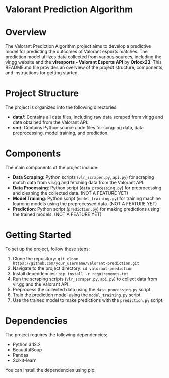 # Valorant Prediction Algorithm

# Overview
The Valorant Prediction Algorithm project aims to develop a predictive model for predicting the outcomes of Valorant esports matches. The prediction model utilizes data collected from various sources, including the vlr.gg website and the **vlresports - Valorant Esports API** by __Orloxx23__. This README.md file provides an overview of the project structure, components, and instructions for getting started.

# Project Structure
The project is organized into the following directories:

- **data/**: Contains all data files, including raw data scraped from vlr.gg and data obtained from the Valorant API.
- **src/**: Contains Python source code files for scraping data, data preprocessing, model training, and prediction.

# Components
The main components of the project include:

- **Data Scraping**: Python scripts (`vlr_scraper.py`, `api.py`) for scraping match data from vlr.gg and fetching data from the Valorant API.
- **Data Processing**: Python script (`data_processing.py`) for preprocessing and cleaning the collected data.  (NOT A FEATURE YET)
- **Model Training**: Python script (`model_training.py`) for training machine learning models using the preprocessed data.  (NOT A FEATURE YET)
- **Prediction**: Python script (`prediction.py`) for making predictions using the trained models.  (NOT A FEATURE YET)

# Getting Started
To set up the project, follow these steps:

1. Clone the repository: `git clone https://github.com/your_username/valorant-prediction.git`
2. Navigate to the project directory: `cd valorant-prediction`
3. Install dependencies: `pip install -r requirements.txt`
4. Run the scraping scripts (`vlr_scraper.py`, `api.py`) to collect data from vlr.gg and the Valorant API.
5. Preprocess the collected data using the `data_processing.py` script.
6. Train the prediction model using the `model_training.py` script.
7. Use the trained model to make predictions with the `prediction.py` script.

# Dependencies
The project requires the following dependencies:

- Python 3.12.2
- BeautifulSoup
- Pandas
- Scikit-learn

You can install the dependencies using pip: